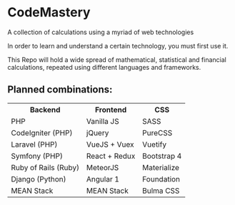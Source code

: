 # CodeMastery
A collection of calculations using a myriad of web technologies

In order to learn and understand a certain technology, you must first use it.

This Repo will hold a wide spread of mathematical, statistical and financial calculations, repeated using different languages and frameworks.

<h2>Planned combinations:</h2>

<table>
  <tr>
    <th>Backend</th>
    <th>Frontend</th>
    <th>CSS</th>
  </tr>
  <tr>
    <td>PHP</td>
    <td>Vanilla JS</td>
    <td>SASS</td>
  </tr>
  
  <tr>
    <td>CodeIgniter (PHP)</td>
    <td>jQuery</td>
    <td>PureCSS</td>
  </tr>
  
  <tr>
    <td>Laravel (PHP)</td>
    <td>VueJS + Vuex</td>
    <td>Vuetify</td>
  </tr>
  
  <tr>
    <td>Symfony (PHP)</td>
    <td>React + Redux</td>
    <td>Bootstrap 4</td>
  </tr>
  
  <tr>
    <td>Ruby of Rails (Ruby)</td>
    <td>MeteorJS</td>
    <td>Materialize</td>
  </tr>
  
  <tr>
    <td>Django (Python)</td>
    <td>Angular 1</td>
    <td>Foundation</td>
  </tr>
  
  <tr>
    <td>MEAN Stack</td>
    <td>MEAN Stack</td>
    <td>Bulma CSS</td>
  </tr>
  </table>
  
